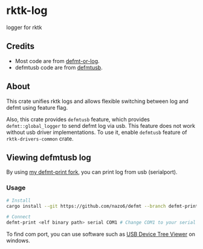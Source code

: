 # rktk-log

logger for rktk

## Credits

- Most code are from [defmt-or-log](https://github.com/t-moe/defmt-or-log).
- defmtusb code are from [defmtusb](https://github.com/micro-rust/defmtusb).

## About

This crate unifies rktk logs and allows flexible switching between log and defmt
using feature flag.

Also, this crate provides `defmtusb` feature, which provides
`defmt::global_logger` to send defmt log via usb. This feature does not work
without usb driver implementations. To use it, enable `defmtusb` feature of
`rktk-drivers-common` crate.

## Viewing defmtusb log

By using
[my defmt-print fork](https://github.com/nazo6/defmt/tree/defmt-print-serial),
you can print log from usb (serialport).

### Usage

```sh
# Install
cargo install --git https://github.com/nazo6/defmt --branch defmt-print-serial defmt-print

# Connect
defmt-print <elf binary path> serial COM1 # Change COM1 to your serial port
```

To find com port, you can use software such as
[USB Device Tree Viewer](https://www.uwe-sieber.de/usbtreeview_e.html) on
windows.
